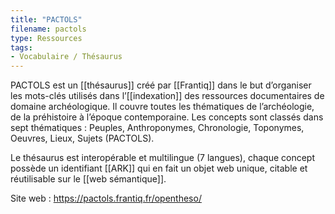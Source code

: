 ```yaml
---
title: "PACTOLS"
filename: pactols
type: Ressources
tags:
- Vocabulaire / Thésaurus
---
```


PACTOLS est un [[thésaurus]] créé par [[Frantiq]] dans le but d’organiser les mots-clés utilisés dans l’[[indexation]] des ressources documentaires de domaine archéologique. Il couvre toutes les thématiques de l’archéologie, de la préhistoire à l’époque contemporaine. Les concepts sont classés dans sept thématiques : Peuples, Anthroponymes, Chronologie, Toponymes, Oeuvres, Lieux, Sujets (PACTOLS). 

Le thésaurus est interopérable et multilingue (7 langues), chaque concept possède un identifiant [[ARK]] qui en fait un objet web unique, citable et réutilisable sur le [[web sémantique]].

Site web : <https://pactols.frantiq.fr/opentheso/>

